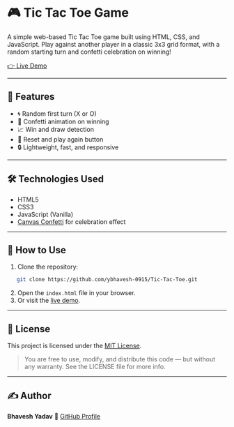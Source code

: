 # 🎮 Tic Tac Toe Game

A simple web-based Tic Tac Toe game built using HTML, CSS, and JavaScript. Play against another player in a classic 3x3 grid format, with a random starting turn and confetti celebration on winning!

[👉 Live Demo](https://ybhavesh-0915.github.io/Tic-Tac-Toe-JS/)

---

## 🚀 Features

- 🌀 Random first turn (X or O)
- 🎉 Confetti animation on winning
- 📈 Win and draw detection
- 🔁 Reset and play again button
- 🔒 Lightweight, fast, and responsive

---

## 🛠️ Technologies Used

- HTML5  
- CSS3  
- JavaScript (Vanilla)  
- [Canvas Confetti](https://www.kirilv.com/canvas-confetti/) for celebration effect

---

## 📂 How to Use

1. Clone the repository:
```bash
   git clone https://github.com/ybhavesh-0915/Tic-Tac-Toe.git
````
2. Open the `index.html` file in your browser.
3. Or visit the [live demo](https://ybhavesh-0915.github.io/Tic-Tac-Toe/).

---

## 📄 License

This project is licensed under the [MIT License](LICENSE).
> You are free to use, modify, and distribute this code — but without any warranty. See the LICENSE file for more info.

---

## ✍️ Author

**Bhavesh Yadav**
🔗 [GitHub Profile](https://github.com/ybhavesh-0915)